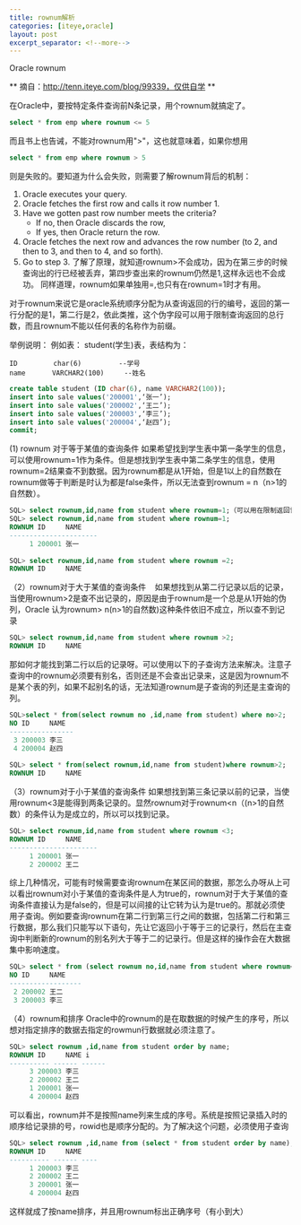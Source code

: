 ```yaml
---
title: rownum解析
categories: [iteye,oracle]
layout: post
excerpt_separator: <!--more-->
---
```

Oracle rownum<!--more-->

** 摘自：http://tenn.iteye.com/blog/99339，仅供自学 ** 

在Oracle中，要按特定条件查询前N条记录，用个rownum就搞定了。 

```sql
select * from emp where rownum <= 5 
```

而且书上也告诫，不能对rownum用">"，这也就意味着，如果你想用 

```sql
select * from emp where rownum > 5 
```

则是失败的。要知道为什么会失败，则需要了解rownum背后的机制：
1. Oracle executes your query. 
2. Oracle fetches the first row and calls it row number 1. 
3. Have we gotten past row number meets the criteria? 
     * If no, then Oracle discards the row, 
     * If yes, then Oracle return the row. 
4. Oracle fetches the next row and advances the row number (to 2, and then to 3, and then to 4, and so forth). 
5. Go to step 3. 
了解了原理，就知道rownum>不会成功，因为在第三步的时候查询出的行已经被丢弃，第四步查出来的rownum仍然是1,这样永远也不会成功。 同样道理，rownum如果单独用=,也只有在rownum=1时才有用。   

对于rownum来说它是oracle系统顺序分配为从查询返回的行的编号，返回的第一行分配的是1，第二行是2，依此类推，这个伪字段可以用于限制查询返回的总行数，而且rownum不能以任何表的名称作为前缀。 

举例说明：
例如表：
student(学生)表，表结构为： 

```
ID　　　    char(6)　　　　　 --学号 
name　　　　VARCHAR2(100)　　　--姓名 
```

```sql
create table student (ID char(6), name VARCHAR2(100)); 
insert into sale values('200001',‘张一’); 
insert into sale values('200002',‘王二’); 
insert into sale values('200003',‘李三’); 
insert into sale values('200004',‘赵四’); 
commit;
```

(1) rownum 对于等于某值的查询条件 如果希望找到学生表中第一条学生的信息，可以使用rownum=1作为条件。但是想找到学生表中第二条学生的信息，使用rownum=2结果查不到数据。因为rownum都是从1开始，但是1以上的自然数在rownum做等于判断是时认为都是false条件，所以无法查到rownum = n（n>1的自然数）。

```sql
SQL> select rownum,id,name from student where rownum=1;（可以用在限制返回记录条数的地方，保证不出错，如：隐式游标） 
SQL> select rownum,id,name from student where rownum=1;     
ROWNUM ID     NAME
----------------------        
     1 200001 张一 
     
SQL> select rownum,id,name from student where rownum =2;    
ROWNUM ID     NAME 
```

（2）rownum对于大于某值的查询条件   
如果想找到从第二行记录以后的记录，当使用rownum>2是查不出记录的，原因是由于rownum是一个总是从1开始的伪列，Oracle 认为rownum> n(n>1的自然数)这种条件依旧不成立，所以查不到记录 

```sql
SQL> select rownum,id,name from student where rownum >2; 
ROWNUM ID     NAME 
```

那如何才能找到第二行以后的记录呀。可以使用以下的子查询方法来解决。注意子查询中的rownum必须要有别名，否则还是不会查出记录来，这是因为rownum不是某个表的列，如果不起别名的话，无法知道rownum是子查询的列还是主查询的列。 

```sql
SQL>select * from(select rownum no ,id,name from student) where no>2;         
NO ID     NAME
----------------
 3 200003 李三         
 4 200004 赵四 
 
SQL> select * from(select rownum,id,name from student)where rownum>2;    
ROWNUM ID     NAME 
```

（3）rownum对于小于某值的查询条件 如果想找到第三条记录以前的记录，当使用rownum<3是能得到两条记录的。显然rownum对于rownum<n（(n>1的自然数）的条件认为是成立的，所以可以找到记录。 

```sql
SQL> select rownum,id,name from student where rownum <3;     
ROWNUM ID     NAME
----------------------
     1 200001 张一        
     2 200002 王二
```

综上几种情况，可能有时候需要查询rownum在某区间的数据，那怎么办呀从上可以看出rownum对小于某值的查询条件是人为true的，rownum对于大于某值的查询条件直接认为是false的，但是可以间接的让它转为认为是true的。那就必须使用子查询。例如要查询rownum在第二行到第三行之间的数据，包括第二行和第三行数据，那么我们只能写以下语句，先让它返回小于等于三的记录行，然后在主查询中判断新的rownum的别名列大于等于二的记录行。但是这样的操作会在大数据集中影响速度。 

```sql
SQL> select * from (select rownum no,id,name from student where rownum<=3 ) where no >=2;        
NO ID     NAME
------------------
 2 200002 王二         
 3 200003 李三 
``` 
 
（4）rownum和排序 Oracle中的rownum的是在取数据的时候产生的序号，所以想对指定排序的数据去指定的rowmun行数据就必须注意了。

```sql
SQL> select rownum ,id,name from student order by name;     
ROWNUM ID     NAME i
---------- ------ ------         
     3 200003 李三          
     2 200002 王二         
     1 200001 张一         
     4 200004 赵四 
```

可以看出，rownum并不是按照name列来生成的序号。系统是按照记录插入时的顺序给记录排的号，rowid也是顺序分配的。为了解决这个问题，必须使用子查询

```sql
SQL> select rownum ,id,name from (select * from student order by name);    
ROWNUM ID     NAME 
---------- ------ ----         
     1 200003 李三         
     2 200002 王二          
     3 200001 张一          
     4 200004 赵四 
```

这样就成了按name排序，并且用rownum标出正确序号（有小到大）

